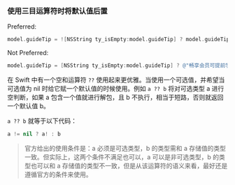 ### 使用三目运算符时将默认值后置

Preferred: 

```objectivec
model.guideTip = ![NSString ty_isEmpty:model.guideTip] ? model.guideTip : @"畅享会员可提前学";
```

Not Preferred:

```objectivec
model.guideTip = [NSString ty_isEmpty:model.guideTip] ? @"畅享会员可提前学" : model.guideTip;
```

在 Swift 中有一个空和运算符 `??` 使用起来更优雅。当使用一个可选值，并希望当可选值为 nil 时给它赋一个默认值的时候使用。例如 `a ?? b` 将对可选类型 a 进行空判断，如果 a 包含一个值就进行解包，且 b 不执行，相当于短路，否则就返回一个默认值 b。


`a ?? b` 就等于以下代码：

```swift
a != nil ? a! : b
```

>官方给出的使用条件是：a 必须是可选类型，b 的类型需和 a 存储值的类型一致。但实际上，这两个条件不满足也可以，a 可以是非可选类型，b 的类型也可以和 a 存储值的类型不一致，但是从该运算符的语义来看，最好还是遵循官方的条件来使用。
